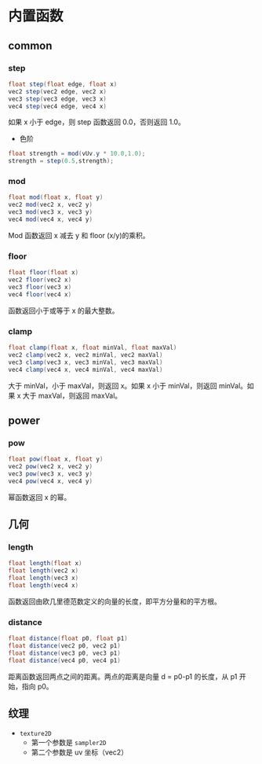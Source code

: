 # 内置函数

## common

### step

```c#
float step(float edge, float x)
vec2 step(vec2 edge, vec2 x)
vec3 step(vec3 edge, vec3 x)
vec4 step(vec4 edge, vec4 x)
```

如果 x 小于 edge，则 step 函数返回 0.0，否则返回 1.0。

- 色阶

```c#
float strength = mod(vUv.y * 10.0,1.0);
strength = step(0.5,strength);
```

### mod

```c#
float mod(float x, float y)
vec2 mod(vec2 x, vec2 y)
vec3 mod(vec3 x, vec3 y)
vec4 mod(vec4 x, vec4 y)
```

Mod 函数返回 x 减去 y 和 floor (x/y)的乘积。

### floor

```c#
float floor(float x)
vec2 floor(vec2 x)
vec3 floor(vec3 x)
vec4 floor(vec4 x)
```

函数返回小于或等于 x 的最大整数。

### clamp

```c#
float clamp(float x, float minVal, float maxVal)
vec2 clamp(vec2 x, vec2 minVal, vec2 maxVal)
vec3 clamp(vec3 x, vec3 minVal, vec3 maxVal)
vec4 clamp(vec4 x, vec4 minVal, vec4 maxVal)
```

大于 minVal，小于 maxVal，则返回 x。如果 x 小于 minVal，则返回 minVal。如果 x 大于 maxVal，则返回 maxVal。

## power

### pow

```c#
float pow(float x, float y)
vec2 pow(vec2 x, vec2 y)
vec3 pow(vec3 x, vec3 y)
vec4 pow(vec4 x, vec4 y)
```

幂函数返回 x 的幂。

## 几何

### length

```c#
float length(float x)
float length(vec2 x)
float length(vec3 x)
float length(vec4 x)
```

函数返回由欧几里德范数定义的向量的长度，即平方分量和的平方根。

### distance

```c#
float distance(float p0, float p1)
float distance(vec2 p0, vec2 p1)
float distance(vec3 p0, vec3 p1)
float distance(vec4 p0, vec4 p1)
```

距离函数返回两点之间的距离。两点的距离是向量 d = p0-p1 的长度，从 p1 开始，指向 p0。

## 纹理

- `texture2D`
  - 第一个参数是 `sampler2D`
  - 第二个参数是 uv 坐标（vec2）
